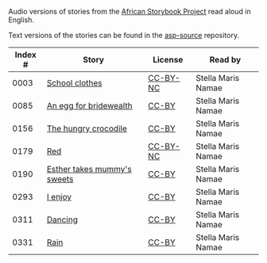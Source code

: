 Audio versions of stories from the [African Storybook Project](http://africanstorybook.org) read aloud in English.

Text versions of the stories can be found in the [asp-source](https://github.com/global-asp/asp-source) repository.

Index # | Story | License | Read by
------- | ----- | ------- | -------
0003 | [School clothes](https://www.youtube.com/watch?v=n0ULkKe37PA) | [CC-BY-NC](http://creativecommons.org/licenses/by-nc/3.0/) | Stella Maris Namae
0085 | [An egg for bridewealth](https://www.youtube.com/watch?v=P1x7-9vmQkM) | [CC-BY](https://creativecommons.org/licenses/by/3.0/) | Stella Maris Namae
0156 | [The hungry crocodile](https://www.youtube.com/watch?v=AHRxsPN2siM) | [CC-BY](https://creativecommons.org/licenses/by/3.0/) | Stella Maris Namae
0179 | [Red](https://www.youtube.com/watch?v=-9nBKZn_cvM) | [CC-BY-NC](http://creativecommons.org/licenses/by-nc/3.0/) | Stella Maris Namae
0190 | [Esther takes mummy's sweets](https://www.youtube.com/watch?v=ZOE8u5xpofM) | [CC-BY](https://creativecommons.org/licenses/by/3.0/) | Stella Maris Namae
0293 | [I enjoy](https://www.youtube.com/watch?v=5cmkglY6gXs) | [CC-BY](https://creativecommons.org/licenses/by/3.0/) | Stella Maris Namae
0311 | [Dancing](https://www.youtube.com/watch?v=-lvQrb_SGUo) | [CC-BY](https://creativecommons.org/licenses/by/3.0/) | Stella Maris Namae
0331 | [Rain](https://www.youtube.com/watch?v=6N9qgHN0Dqk) | [CC-BY](https://creativecommons.org/licenses/by/3.0/) | Stella Maris Namae
